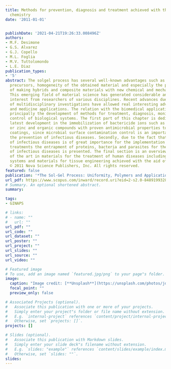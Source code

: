 ```yaml
---
title: Methods for prevention, diagnosis and treatment achieved with the aid of sol-gel
  chemistry
date: '2011-01-01'


publishDate: '2021-04-21T19:26:33.008496Z'
authors:
- M.F. Desimone
- G.S. Alvarez
- G.J. Copello
- M.L. Foglia
- M.V. Tuttolomondo
- L.E. Diaz
publication_types:
- '5'
abstract: The solgel process has several well-known advantages such as high purity
  precursors, homogeneity of the obtained material and especially the possibility
  of making hybrids and composite materials with new chemical and mechanical properties.
  This emerging field of material science has generated considerable and increasing
  interest from researchers of various disciplines. Recent advances due to the generation
  of multidisciplinary investigations have allowed real interesting advances in biology
  and medicine applications. The relation with the biomedical applications involves
  principally the development of methods for treatment, diagnosis, monitoring and
  control of biological systems. The first part of this chapter is dedicated to illustrate
  latest development in the immobilization of bactericide ions such as silver, copper
  or zinc and organic compounds with proven antimicrobial properties to obtain antimicrobial
  coatings, since microbial surface contamination control is an important tool for
  the prevention of infectious diseases. Secondly, due to the fact that early detection
  of infectious diseases is of great importance for the implementation of efficient
  treatments the entrapment of proteins, bacteria and parasites for the detection
  of infectious diseases is presented. The final section is an overview of the state
  of the art in materials for the treatment of human diseases including drug delivery
  systems and materials for tissue engineering achieved with the aid of sol-gel chemistry.
  © 2011 Nova Science Publishers, Inc. All rights reserved.
featured: false
publication: '*The Sol-Gel Process: Uniformity, Polymers and Applications*'
url_pdf: https://www.scopus.com/inward/record.uri?eid=2-s2.0-84891993287&partnerID=40&md5=2793270fe345ae8f92ed94c5d553e470
# Summary. An optional shortened abstract.
summary: 

tags:
- GINAPS

# links:
# - name: ""
#   url: ""
url_pdf: ""
url_code: ""
url_dataset: ""
url_poster: ""
url_project: ""
url_slides: ""
url_source: ""
url_video: ""

# Featured image
# To use, add an image named `featured.jpg/png` to your page"s folder. 
image:
  caption: "Image credit: [**Unsplash**](https://unsplash.com/photos/jdD8gXaTZsc)"
  focal_point: ""
  preview_only: false

# Associated Projects (optional).
#   Associate this publication with one or more of your projects.
#   Simply enter your project"s folder or file name without extension.
#   E.g. `internal-project` references `content/project/internal-project/index.md`.
#   Otherwise, set `projects: []`.
projects: []

# Slides (optional).
#   Associate this publication with Markdown slides.
#   Simply enter your slide deck"s filename without extension.
#   E.g. `slides: "example"` references `content/slides/example/index.md`.
#   Otherwise, set `slides: ""`.
slides:
---
```


